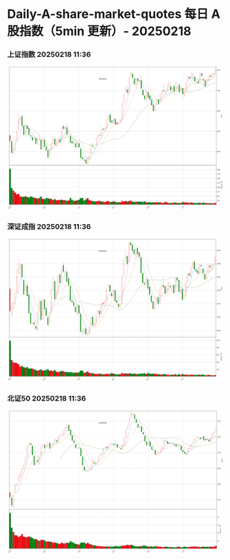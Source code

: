 
# Daily-A-share-market-quotes 每日 A 股指数（5min 更新）- 20250218

### 上证指数 20250218 11:36
![](./fig/2025/2/20250218-sh000001.png)

### 深证成指 20250218 11:36
![](./fig/2025/2/20250218-sz399001.png)

### 北证50 20250218 11:36
![](./fig/2025/2/20250218-bj899050.png)

